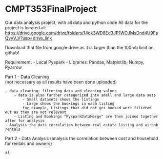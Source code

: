 # CMPT353FinalProject
Our data analysis project, with all data and python code
All data for the project is located at: https://drive.google.com/drive/folders/14ok3WD8Ed3JP1WOJMsDnd4U9FsQvyV_V?usp=drive_link

Download that file from google drive as it is larger than the 100mb limit on github!

Requirement: 
    - Local Pyspark
    - Libraries: Pandas, Matplotlib, Numpy, Pyarrow



Part 1 - Data Cleaning  
(not necessary as all results have been done uploaded) 

    - data cleaning: filtering data and cleaning values 
        - data is also further categorized into small and large data sets
            - Small datasets shows the listings 
            - Large shows the bookings in each listing 
            for example, Listings that did not get booked were filtered out as they are not relevant
        - Listing and Bookings "PysparkDataMerge" are then joined together after for analysis 
    - Analysis the data correlation between real estate listing and airbnb rentals 

Part 2 - Data Analysis 
(analysis the correlation between cost and household for rentals and owners)

    a) 